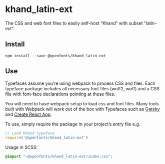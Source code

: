 
# khand_latin-ext

The CSS and web font files to easily self-host “Khand” with subset "latin-ext".

## Install

`npm install --save @openfonts/khand_latin-ext`

## Use

Typefaces assume you’re using webpack to process CSS and files. Each typeface
package includes all necessary font files (woff2, woff) and a CSS file with
font-face declarations pointing at these files.

You will need to have webpack setup to load css and font files. Many tools built
with Webpack will work out of the box with Typefaces such as [Gatsby](https://github.com/gatsbyjs/gatsby)
and [Create React App](https://github.com/facebookincubator/create-react-app).

To use, simply require the package in your project’s entry file e.g.

```javascript
// Load Khand typeface
require('@openfonts/khand_latin-ext')
```

Usage in SCSS:
```scss
@import "~@openfonts/khand_latin-ext/index.css";
```
